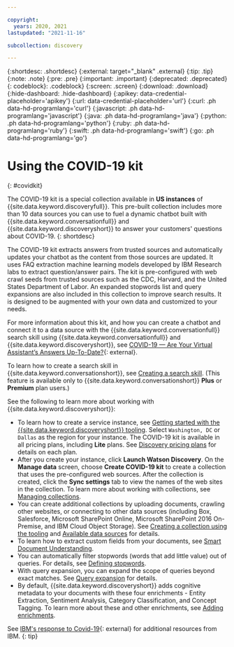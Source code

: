 ```yaml
---

copyright:
  years: 2020, 2021
lastupdated: "2021-11-16"

subcollection: discovery

---
```


{:shortdesc: .shortdesc}
{:external: target="_blank" .external}
{:tip: .tip}
{:note: .note}
{:pre: .pre}
{:important: .important}
{:deprecated: .deprecated}
{: codeblock}: .codeblock}
{:screen: .screen}
{:download: .download}
{:hide-dashboard: .hide-dashboard}
{:apikey: data-credential-placeholder='apikey'} 
{:url: data-credential-placeholder='url'}
{:curl: .ph data-hd-programlang='curl'}
{:javascript: .ph data-hd-programlang='javascript'}
{:java: .ph data-hd-programlang='java'}
{:python: .ph data-hd-programlang='python'}
{:ruby: .ph data-hd-programlang='ruby'}
{:swift: .ph data-hd-programlang='swift'}
{:go: .ph data-hd-programlang='go'}

# Using the COVID-19 kit
{: #covidkit}

The COVID-19 kit is a special collection available in **US instances** of {{site.data.keyword.discoveryfull}}. This pre-built collection includes more than 10  data sources you can use to fuel a dynamic chatbot built with {{site.data.keyword.conversationfull}} and {{site.data.keyword.discoveryshort}} to answer your customers' questions about COVID-19.
{: shortdesc}

The COVID-19 kit extracts answers from trusted sources and automatically updates your chatbot as the content from those sources are updated. It uses FAQ extraction machine learning models developed by IBM Research labs to extract question/answer pairs. The kit is pre-configured with web crawl seeds from trusted sources such as the CDC, Harvard, and the United States Department of Labor. An expanded stopwords list and query expansions are also included in this collection to improve search results. It is designed to be augmented with your own data and customized to your needs. 

For more information about this kit, and how you can create a chatbot and connect it to a data source with the {{site.data.keyword.conversationfull}} search skill using {{site.data.keyword.conversationfull}} and {{site.data.keyword.discoveryshort}}, see [COVID-19 — Are Your Virtual Assistant’s Answers Up-To-Date?](https://medium.com/ibm-watson/covid-19-are-your-virtual-assistants-answers-up-to-date-c9e1ba70eb65#654b){: external}. 

To learn how to create a search skill in {{site.data.keyword.conversationshort}}, see [Creating a search skill](/docs/services/assistant?topic=assistant-skill-search-add). (This feature is available only to {{site.data.keyword.conversationshort}} **Plus** or **Premium** plan users.)

See the following to learn more about working with {{site.data.keyword.discoveryshort}}:
 
 - To learn how to create a service instance, see [Getting started with the {{site.data.keyword.discoveryshort}} tooling](/docs/discovery?topic=discovery-getting-started). Select `Washington, DC` or `Dallas` as the region for your instance. The COVID-19 kit is available in all pricing plans, including **Lite** plans. See [Discovery pricing plans](/docs/discovery?topic=discovery-discovery-pricing-plans) for details on each plan.
 - After you create your instance, click **Launch Watson Discovery**. On the **Manage data** screen, choose **Create COVID-19 kit** to create a collection that uses the pre-configured web sources. After the collection is created, click the **Sync settings** tab to view the names of the web sites in the collection. To learn more about working with collections, see [Managing collections](/docs/discovery?topic=discovery-sources#manage-collections).
 - You can create additional collections by uploading documents, crawling other websites, or connecting to other data sources (including Box, Salesforce, Microsoft SharePoint Online, Microsoft SharePoint 2016 On-Premise, and IBM Cloud Object Storage). See [Creating a collection using the tooling](/docs/discovery?topic=discovery-sources#source_tooling) and [Available data sources](/docs/discovery?topic=discovery-sources#available) for details.
 - To learn how to extract custom fields from your documents, see [Smart Document Understanding](/docs/discovery?topic=discovery-sdu).
 - You can automatically filter stopwords (words that add little value) out of queries. For details, see [Defining stopwords](/docs/discovery?topic=discovery-query-concepts#stopwords).
 - With query expansion, you can expand the scope of queries beyond exact matches. See [Query expansion](/docs/discovery?topic=discovery-query-concepts#query-expansion) for details.
 - By default, {{site.data.keyword.discoveryshort}} adds cognitive metadata to your documents with these four enrichments - Entity Extraction, Sentiment Analysis, Category Classification, and Concept Tagging. To learn more about these and other enrichments, see [Adding enrichments](/docs/services/discovery?topic=discovery-configservice#adding-enrichments).
 
See [IBM's response to Covid-19](https://www.ibm.com/impact/covid-19/?cm_sp=ThinkDigitalResources-_-CHQ-_-IBMCOVIDResponse){: external} for additional resources from IBM.
{: tip}
